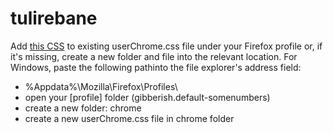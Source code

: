 # tulirebane

Add <a href=tulirebane/ff-hide-favicons-on-bookmarks-toolbar/userChrome.css>this CSS</a> to existing userChrome.css file under your Firefox profile or, if it's missing, create a new folder and file into the relevant location.
For Windows, paste the following pathinto the file explorer's address field:<br>
<ul>
<li>%Appdata%\Mozilla\Firefox\Profiles\</li>
<li>open your [profile] folder (gibberish.default-somenumbers)</li>
<li>create a new folder: chrome</li>
<li>create a new userChrome.css file in chrome folder</li>
</ul>

